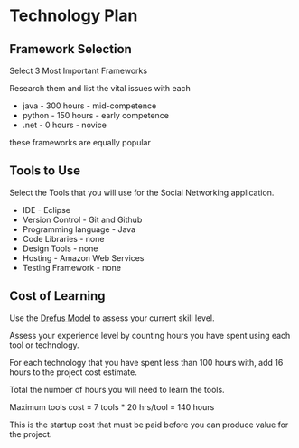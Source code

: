 # Technology Plan

## Framework Selection

Select 3 Most Important Frameworks

Research them and list the vital issues with each

* java - 300 hours - mid-competence
* python - 150 hours - early competence
* .net - 0 hours - novice

these frameworks are equally popular


## Tools to Use

Select the Tools that you will use for the Social Networking application.

* IDE - Eclipse
* Version Control - Git and Github
* Programming language - Java
* Code Libraries - none
* Design Tools - none
* Hosting - Amazon Web Services
* Testing Framework - none

## Cost of Learning

Use the [Drefus Model](../../DreyfusModel.md) to assess your current skill level.

Assess your experience level by counting hours you have spent using each tool or technology.

For each technology that you have spent less than 100 hours with, add 16 hours to the project cost estimate.

Total the number of hours you will need to learn the tools. 

Maximum tools cost = 7 tools * 20 hrs/tool = 140 hours

This is the startup cost that must be paid before you can produce value for the project.
